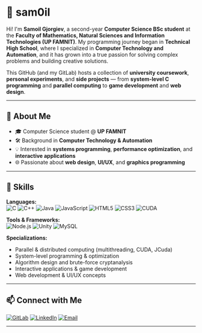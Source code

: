 # 👾 sam0il 

Hi! I'm **Samoil Gjorgiev**, a second-year **Computer Science BSc student** at the **Faculty of Mathematics, Natural Sciences and Information Technologies (UP FAMNIT)**. My programming journey began in **Technical High School**, where I specialized in **Computer Technology and Automation**, and it has grown into a true passion for solving complex problems and building creative solutions.  

This GitHub (and my GitLab) hosts a collection of **university coursework**, **personal experiments**, and **side projects** — from **system-level C programming** and **parallel computing** to **game development** and **web design**.

---

## 🚀 About Me  
- 🎓 Computer Science student @ **UP FAMNIT**  
- 🛠 Background in **Computer Technology & Automation**  
- 💡 Interested in **systems programming**, **performance optimization**, and **interactive applications**  
- 🌐 Passionate about **web design**, **UI/UX**, and **graphics programming**

---

## 🧰 Skills  

**Languages:**  
![C](https://img.shields.io/badge/-C-00599C?style=for-the-badge&logo=c&logoColor=white)
![C++](https://img.shields.io/badge/-C++-00599C?style=for-the-badge&logo=cplusplus&logoColor=white)
![Java](https://img.shields.io/badge/-Java-007396?style=for-the-badge&logo=java&logoColor=white)
![JavaScript](https://img.shields.io/badge/-JavaScript-F7DF1E?style=for-the-badge&logo=javascript&logoColor=black)
![HTML5](https://img.shields.io/badge/-HTML5-E34F26?style=for-the-badge&logo=html5&logoColor=white)
![CSS3](https://img.shields.io/badge/-CSS3-1572B6?style=for-the-badge&logo=css3&logoColor=white)
![CUDA](https://img.shields.io/badge/-CUDA-76B900?style=for-the-badge&logo=nvidia&logoColor=white)

**Tools & Frameworks:**  
![Node.js](https://img.shields.io/badge/-Node.js-339933?style=for-the-badge&logo=nodedotjs&logoColor=white)
![Unity](https://img.shields.io/badge/-Unity-100000?style=for-the-badge&logo=unity&logoColor=white)
![MySQL](https://img.shields.io/badge/-MySQL-4479A1?style=for-the-badge&logo=mysql&logoColor=white)

**Specializations:**  
- Parallel & distributed computing (multithreading, CUDA, JCuda)  
- System-level programming & optimization  
- Algorithm design and brute-force cryptanalysis  
- Interactive applications & game development  
- Web development & UI/UX concepts  

---

## 📫 Connect with Me  

[![GitLab](https://img.shields.io/badge/GitLab-FC6D26?style=for-the-badge&logo=gitlab&logoColor=white)](https://gitlab.com/sam0il)
[![LinkedIn](https://img.shields.io/badge/LinkedIn-0A66C2?style=for-the-badge&logo=linkedin&logoColor=white)](https://www.linkedin.com/in/sam0il/)
[![Email](https://img.shields.io/badge/Email-D14836?style=for-the-badge&logo=gmail&logoColor=white)](mailto:samoilgorgiev@yahoo.com)

---

